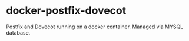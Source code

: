 docker-postfix-dovecot
======================

Postfix and Dovecot running on a docker container. Managed via MYSQL database.
